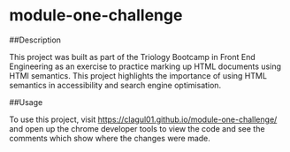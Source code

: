# module-one-challenge

##Description

This project was built as part of the Triology Bootcamp in Front End Engineering as an exercise to practice marking up HTML documents using HTMl semantics.
This project highlights the importance of using HTML semantics in accessibility and search engine optimisation.

##Usage

To use this project, visit https://clagul01.github.io/module-one-challenge/ and open up the chrome developer tools to view the code and see the comments which show where the changes were made.

